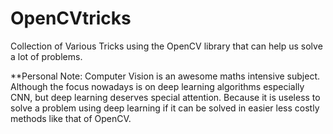 # OpenCVtricks

Collection of Various Tricks using the OpenCV library that can help us solve a lot of problems.

**Personal Note:
Computer Vision is an awesome maths intensive subject. Although the focus nowadays is on deep learning algorithms especially CNN, but deep learning deserves special attention. Because it is useless to solve a problem using deep learning if it can be solved in easier less costly methods like that of OpenCV.

